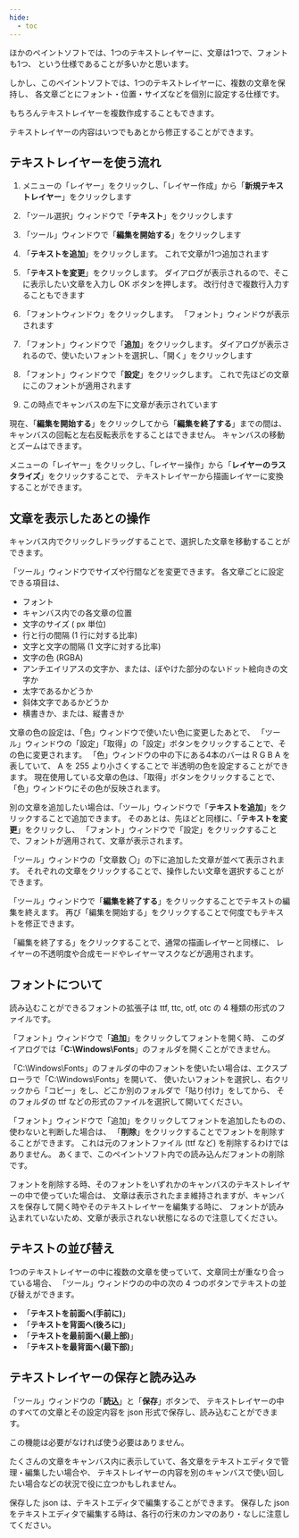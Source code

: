 ```yaml
---
hide:
  - toc
---
```


ほかのペイントソフトでは、1つのテキストレイヤーに、文章は1つで、フォントも1つ、
という仕様であることが多いかと思います。

しかし、このペイントソフトでは、1つのテキストレイヤーに、複数の文章を保持し、
各文章ごとにフォント・位置・サイズなどを個別に設定する仕様です。

もちろんテキストレイヤーを複数作成することもできます。

テキストレイヤーの内容はいつでもあとから修正することができます。


## テキストレイヤーを使う流れ

1. メニューの「レイヤー」をクリックし、「レイヤー作成」から「__新規テキストレイヤー__」をクリックします

1. 「ツール選択」ウィンドウで「__テキスト__」をクリックします

1. 「ツール」ウィンドウで「__編集を開始する__」をクリックします

1. 「__テキストを追加__」をクリックします。
これで文章が1つ追加されます

1. 「__テキストを変更__」をクリックします。
ダイアログが表示されるので、そこに表示したい文章を入力し OK ボタンを押します。
改行付きで複数行入力することもできます

1. 「フォントウィンドウ」をクリックします。
「フォント」ウィンドウが表示されます

1. 「フォント」ウィンドウで「__追加__」をクリックします。
ダイアログが表示されるので、使いたいフォントを選択し、「開く」をクリックします

1. 「フォント」ウィンドウで「__設定__」をクリックします。
これで先ほどの文章にこのフォントが適用されます

1. この時点でキャンバスの左下に文章が表示されています

現在、「__編集を開始する__」をクリックしてから「__編集を終了する__」までの間は、
キャンバスの回転と左右反転表示をすることはできません。
キャンバスの移動とズームはできます。

メニューの「レイヤー」をクリックし、「レイヤー操作」から「__レイヤーのラスタライズ__」をクリックすることで、
テキストレイヤーから描画レイヤーに変換することができます。


## 文章を表示したあとの操作

キャンバス内でクリックしドラッグすることで、選択した文章を移動することができます。

「ツール」ウィンドウでサイズや行間などを変更できます。
各文章ごとに設定できる項目は、

+ フォント
+ キャンバス内での各文章の位置
+ 文字のサイズ ( px 単位)
+ 行と行の間隔 (1 行に対する比率)
+ 文字と文字の間隔 (1 文字に対する比率)
+ 文字の色 (RGBA)
+ アンチエイリアスの文字か、または、ぼやけた部分のないドット絵向きの文字か
+ 太字であるかどうか
+ 斜体文字であるかどうか
+ 横書きか、または、縦書きか

文章の色の設定は、「色」ウィンドウで使いたい色に変更したあとで、
「ツール」ウィンドウの「設定」「取得」の「設定」ボタンをクリックすることで、その色に変更されます。
「色」ウィンドウの中の下にある4本のバーは R G B A を表していて、 A を 255 より小さくすることで
半透明の色を設定することができます。
現在使用している文章の色は、「取得」ボタンをクリックすることで、「色」ウィンドウにその色が反映されます。


別の文章を追加したい場合は、「ツール」ウィンドウで「__テキストを追加__」をクリックすることで追加できます。
そのあとは、先ほどと同様に、「__テキストを変更__」をクリックし、
「フォント」ウィンドウで「設定」をクリックすることで、フォントが適用されて、文章が表示されます。

「ツール」ウィンドウの「文章数 〇」の下に追加した文章が並べて表示されます。
それぞれの文章をクリックすることで、操作したい文章を選択することができます。

「ツール」ウィンドウで「__編集を終了する__」をクリックすることでテキストの編集を終えます。
再び「編集を開始する」をクリックすることで何度でもテキストを修正できます。

「編集を終了する」をクリックすることで、通常の描画レイヤーと同様に、
レイヤーの不透明度や合成モードやレイヤーマスクなどが適用されます。


## フォントについて

読み込むことができるフォントの拡張子は ttf, ttc, otf, otc の 4 種類の形式のファイルです。

「フォント」ウィンドウで「__追加__」をクリックしてフォントを開く時、
このダイアログでは「__C:\Windows\Fonts__」のフォルダを開くことができません。

「C:\Windows\Fonts」のフォルダの中のフォントを使いたい場合は、エクスプローラで「C:\Windows\Fonts」を開いて、
使いたいフォントを選択し、右クリックから「コピー」をし、どこか別のフォルダで「貼り付け」をしてから、
そのフォルダの ttf などの形式のファイルを選択して開いてください。

「フォント」ウィンドウで「追加」をクリックしてフォントを追加したものの、使わないと判断した場合は、
「__削除__」をクリックすることでフォントを削除することができます。
これは元のフォントファイル (ttf など) を削除するわけではありません。
あくまで、このペイントソフト内での読み込んだフォントの削除です。

フォントを削除する時、そのフォントをいずれかのキャンバスのテキストレイヤーの中で使っていた場合は、
文章は表示されたまま維持されますが、キャンバスを保存して開く時やそのテキストレイヤーを編集する時に、
フォントが読み込まれていないため、文章が表示されない状態になるので注意してください。


## テキストの並び替え

1つのテキストレイヤーの中に複数の文章を使っていて、文章同士が重なり合っている場合、
「ツール」ウィンドウのの中の次の 4 つのボタンでテキストの並び替えができます。

+ 「__テキストを前面へ(手前に)__」
+ 「__テキストを背面へ(後ろに)__」
+ 「__テキストを最前面へ(最上部)__」
+ 「__テキストを最背面へ(最下部)__」


## テキストレイヤーの保存と読み込み

「ツール」ウィンドウの「__読込__」と「__保存__」ボタンで、
テキストレイヤーの中のすべての文章とその設定内容を json 形式で保存し、読み込むことができます。

この機能は必要がなければ使う必要はありません。

たくさんの文章をキャンバス内に表示していて、各文章をテキストエディタで管理・編集したい場合や、
テキストレイヤーの内容を別のキャンバスで使い回したい場合などの状況で役に立つかもしれません。

保存した json は、テキストエディタで編集することができます。
保存した json をテキストエディタで編集する時は、各行の行末のカンマのあり・なしに注意してください。
